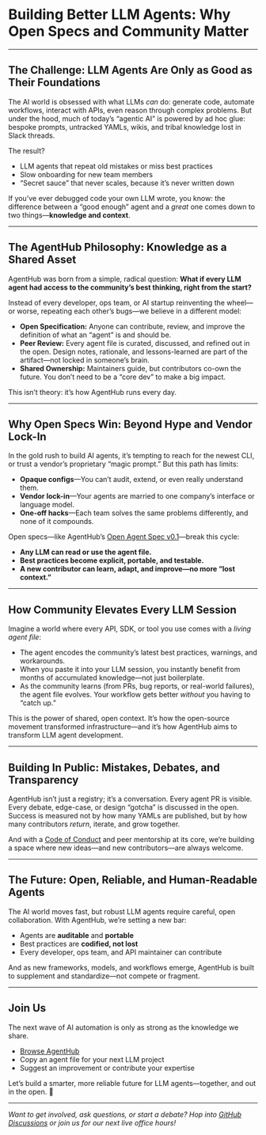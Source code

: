 # Building Better LLM Agents: Why Open Specs and Community Matter

---

## **The Challenge: LLM Agents Are Only as Good as Their Foundations**

The AI world is obsessed with what LLMs *can* do: generate code, automate workflows, interact with APIs, even reason through complex problems. But under the hood, much of today’s “agentic AI” is powered by ad hoc glue: bespoke prompts, untracked YAMLs, wikis, and tribal knowledge lost in Slack threads.

The result?

* LLM agents that repeat old mistakes or miss best practices
* Slow onboarding for new team members
* “Secret sauce” that never scales, because it’s never written down

If you’ve ever debugged code your own LLM wrote, you know: the difference between a “good enough” agent and a *great* one comes down to two things—**knowledge and context**.

---

## **The AgentHub Philosophy: Knowledge as a Shared Asset**

AgentHub was born from a simple, radical question:
**What if every LLM agent had access to the community’s best thinking, right from the start?**

Instead of every developer, ops team, or AI startup reinventing the wheel—or worse, repeating each other’s bugs—we believe in a different model:

* **Open Specification:** Anyone can contribute, review, and improve the definition of what an “agent” is and should be.
* **Peer Review:** Every agent file is curated, discussed, and refined out in the open. Design notes, rationale, and lessons-learned are part of the artifact—not locked in someone’s brain.
* **Shared Ownership:** Maintainers guide, but contributors co-own the future. You don’t need to be a “core dev” to make a big impact.

This isn’t theory: it’s how AgentHub runs every day.

---

## **Why Open Specs Win: Beyond Hype and Vendor Lock-In**

In the gold rush to build AI agents, it’s tempting to reach for the newest CLI, or trust a vendor’s proprietary “magic prompt.” But this path has limits:

* **Opaque configs**—You can’t audit, extend, or even really understand them.
* **Vendor lock-in**—Your agents are married to one company’s interface or language model.
* **One-off hacks**—Each team solves the same problems differently, and none of it compounds.

Open specs—like AgentHub’s [Open Agent Spec v0.1](https://github.com/FIL-Builders/agent-hub/blob/main/README.md)—break this cycle:

* **Any LLM can read or use the agent file.**
* **Best practices become explicit, portable, and testable.**
* **A new contributor can learn, adapt, and improve—no more “lost context.”**

---

## **How Community Elevates Every LLM Session**

Imagine a world where every API, SDK, or tool you use comes with a *living agent file*:

* The agent encodes the community’s latest best practices, warnings, and workarounds.
* When you paste it into your LLM session, you instantly benefit from months of accumulated knowledge—not just boilerplate.
* As the community learns (from PRs, bug reports, or real-world failures), the agent file evolves. Your workflow gets better *without* you having to “catch up.”

This is the power of shared, open context.
It’s how the open-source movement transformed infrastructure—and it’s how AgentHub aims to transform LLM agent development.

---

## **Building In Public: Mistakes, Debates, and Transparency**

AgentHub isn’t just a registry; it’s a conversation.
Every agent PR is visible.
Every debate, edge-case, or design “gotcha” is discussed in the open.
Success is measured not by how many YAMLs are published, but by how many contributors *return*, iterate, and grow together.

And with a [Code of Conduct](https://github.com/FIL-Builders/agent-hub/blob/main/CODE_OF_CONDUCT.md) and peer mentorship at its core, we’re building a space where new ideas—and new contributors—are always welcome.

---

## **The Future: Open, Reliable, and Human-Readable Agents**

The AI world moves fast, but robust LLM agents require careful, open collaboration.
With AgentHub, we’re setting a new bar:

* Agents are **auditable** and **portable**
* Best practices are **codified, not lost**
* Every developer, ops team, and API maintainer can contribute

And as new frameworks, models, and workflows emerge, AgentHub is built to supplement and standardize—not compete or fragment.

---

## **Join Us**

The next wave of AI automation is only as strong as the knowledge we share.

* [Browse AgentHub](https://github.com/FIL-Builders/agent-hub)
* Copy an agent file for your next LLM project
* Suggest an improvement or contribute your expertise

Let’s build a smarter, more reliable future for LLM agents—together, and out in the open. 🌱

---

*Want to get involved, ask questions, or start a debate? Hop into [GitHub Discussions](https://github.com/FIL-Builders/agent-hub/discussions) or join us for our next live office hours!*

